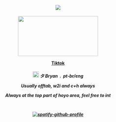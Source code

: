 　<p align="center">![](https://komarev.com/ghpvc/?username=bennetikyu&label=★&color=c40404&abbreviated=true)</p>
<h4 align="center">
    <img src="https://github.com/user-attachments/assets/b4e639ec-e837-446a-85b8-6d4c30e35b48"width="260" height="130">
</p>
<a href=https://www.tiktok.com/@bryanruindadepura?_t=ZM-8srLRMPGmmL&_r=1> Tiktok </a> 
<h5 align="center">
    <img width="20" src="https://github.com/user-attachments/assets/9fccbdd6-c12c-4ea3-8360-2d0e958d67a1"> タ Bryan ‎ .‎ ‎ pt-br/eng
<p align="center"> Usually offtab, w2i and c+h always </p>
<p align="center"> Always at the top part of hoyo area, feel free to int </p>
&nbsp;
<div align="center">

[![spotify-github-profile](https://spotify-github-profile.kittinanx.com/api/view?uid=31adelqqztdm2qcu4e4zizema2jy&cover_image=true&theme=natemoo-re&show_offline=false&background_color=000000&interchange=false&bar_color=c60606&bar_color_cover=false)](https://github.com/kittinan/spotify-github-profile)









